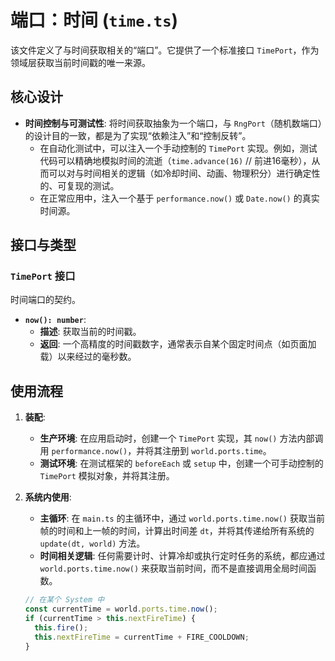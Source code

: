 # 端口：时间 (`time.ts`)

该文件定义了与时间获取相关的“端口”。它提供了一个标准接口 `TimePort`，作为领域层获取当前时间戳的唯一来源。

## 核心设计

- **时间控制与可测试性**: 将时间获取抽象为一个端口，与 `RngPort`（随机数端口）的设计目的一致，都是为了实现“依赖注入”和“控制反转”。
  - 在自动化测试中，可以注入一个手动控制的 `TimePort` 实现。例如，测试代码可以精确地模拟时间的流逝（`time.advance(16)` // 前进16毫秒），从而可以对与时间相关的逻辑（如冷却时间、动画、物理积分）进行确定性的、可复现的测试。
  - 在正常应用中，注入一个基于 `performance.now()` 或 `Date.now()` 的真实时间源。

## 接口与类型

### `TimePort` 接口

时间端口的契约。

- **`now(): number`**:
  - **描述**: 获取当前的时间戳。
  - **返回**: 一个高精度的时间戳数字，通常表示自某个固定时间点（如页面加载）以来经过的毫秒数。

## 使用流程

1.  **装配**:
    - **生产环境**: 在应用启动时，创建一个 `TimePort` 实现，其 `now()` 方法内部调用 `performance.now()`，并将其注册到 `world.ports.time`。
    - **测试环境**: 在测试框架的 `beforeEach` 或 `setup` 中，创建一个可手动控制的 `TimePort` 模拟对象，并将其注册。

2.  **系统内使用**:
    - **主循环**: 在 `main.ts` 的主循环中，通过 `world.ports.time.now()` 获取当前帧的时间和上一帧的时间，计算出时间差 `dt`，并将其传递给所有系统的 `update(dt, world)` 方法。
    - **时间相关逻辑**: 任何需要计时、计算冷却或执行定时任务的系统，都应通过 `world.ports.time.now()` 来获取当前时间，而不是直接调用全局时间函数。

    ```typescript
    // 在某个 System 中
    const currentTime = world.ports.time.now();
    if (currentTime > this.nextFireTime) {
      this.fire();
      this.nextFireTime = currentTime + FIRE_COOLDOWN;
    }
    ```
